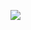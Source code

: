 <a href="https://pinpoint.com/@k"><img src="https://cards.pinpoint.com/api/profile/img/k?hideAvatar=true&hideName=true&hideSocials=true"></img></a>
